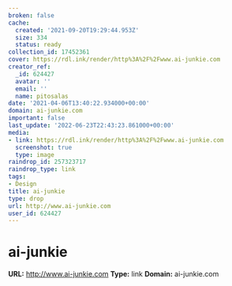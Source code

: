 ```yaml
---
broken: false
cache:
  created: '2021-09-20T19:29:44.953Z'
  size: 334
  status: ready
collection_id: 17452361
cover: https://rdl.ink/render/http%3A%2F%2Fwww.ai-junkie.com
creator_ref:
  _id: 624427
  avatar: ''
  email: ''
  name: pitosalas
date: '2021-04-06T13:40:22.934000+00:00'
domain: ai-junkie.com
important: false
last_update: '2022-06-23T22:43:23.861000+00:00'
media:
- link: https://rdl.ink/render/http%3A%2F%2Fwww.ai-junkie.com
  screenshot: true
  type: image
raindrop_id: 257323717
raindrop_type: link
tags:
- Design
title: ai-junkie
type: drop
url: http://www.ai-junkie.com
user_id: 624427
---
```


# ai-junkie

**URL:** http://www.ai-junkie.com
**Type:** link
**Domain:** ai-junkie.com
